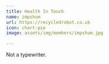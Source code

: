 ```yaml
---
title: Health In Touch
name: impshum
url: https://recycledrobot.co.uk
icon: chart-pie
image: assets/img/members/impshum.jpg

---
```

Not a typewriter.
